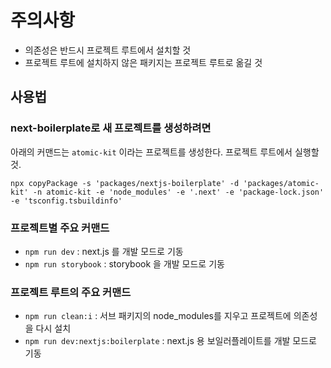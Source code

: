 # 주의사항
- 의존성은 반드시 프로젝트 루트에서 설치할 것
- 프로젝트 루트에 설치하지 않은 패키지는 프로젝트 루트로 옮길 것

## 사용법

### next-boilerplate로 새 프로젝트를 생성하려면
아래의 커맨드는 `atomic-kit` 이라는 프로젝트를 생성한다.
프로젝트 루트에서 실행할 것.
```shell
npx copyPackage -s 'packages/nextjs-boilerplate' -d 'packages/atomic-kit' -n atomic-kit -e 'node_modules' -e '.next' -e 'package-lock.json' -e 'tsconfig.tsbuildinfo'
```

### 프로젝트별 주요 커맨드
- `npm run dev` : next.js 를 개발 모드로 기동
- `npm run storybook` : storybook 을 개발 모드로 기동

### 프로젝트 루트의 주요 커맨드
- `npm run clean:i` : 서브 패키지의 node_modules를 지우고 프로젝트에 의존성을 다시 설치
- `npm run dev:nextjs:boilerplate` : next.js 용 보일러플레이트를 개발 모드로 기동
